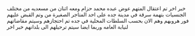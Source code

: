 خبر اخر تم اعتقال المتهم عوض عبده محمد حزام ومعه اثنان من مسعديه من مختلف الجنسيات بتهمة سرقة في مدينة جده على احد المتاجر الصغيرة من وتم القبض عليهم فور هروبهم وهم الان بحسب السلطات المحلية في جده تم احتجازهم وسيتم مقاضاتهم لنيابة العامه وربما ايضا سيتم ترحيلهم الى بلدانهم خبر اخر
<!---
Ghostman157/Ghostman157 is a ✨ special ✨ repository because its `README.md` (this file) appears on your GitHub profile.
You can click the Preview link to take a look at your changes.
--->

